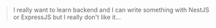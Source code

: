 > I really want to learn backend and I can write something with NestJS or ExpressJS but I really don't like it...